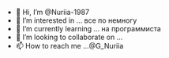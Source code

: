 - 👋 Hi, I’m @Nuriia-1987
- 👀 I’m interested in ... все по немногу
- 🌱 I’m currently learning ... на программиста
- 💞️ I’m looking to collaborate on ...
- 📫 How to reach me ...@G_Nuriia

<!---
Nuriia-1987/Nuriia-1987 is a ✨ special ✨ repository because its `README.md` (this file) appears on your GitHub profile.
You can click the Preview link to take a look at your changes.
--->
